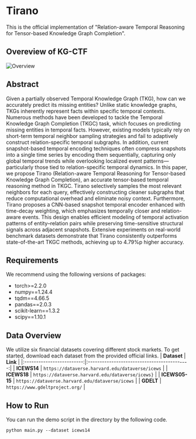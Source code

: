 # Tirano

This is the official implementation of "Relation-aware Temporal Reasoning for Tensor-based Knowledge Graph Completion". 

## Overeview of KG-CTF
![Overview](KG-CTF.png)

## Abstract

Given a partially observed Temporal Knowledge Graph (TKG), how can we accurately predict its missing entities? Unlike static knowledge graphs, TKGs inherently represent facts within specific temporal contexts. Numerous methods have been developed to tackle the Temporal Knowledge Graph Completion (TKGC) task, which focuses on predicting missing entities in temporal facts. However, existing models typically rely on short-term temporal neighbor sampling strategies and fail to adaptively construct relation-specific temporal subgraphs. In addition, current snapshot-based temporal encoding techniques often compress snapshots into a single time series by encoding them sequentially, capturing only global temporal trends while overlooking localized event patterns—particularly those tied to relation-specific temporal dynamics.
In this paper, we propose Tirano (Relation-aware Temporal Reasoning for Tensor-based Knowledge Graph Completion), an accurate tensor-based temporal reasoning method in TKGC. Tirano selectively samples the most relevant neighbors for each query, effectively constructing cleaner subgraphs that reduce computational overhead and eliminate noisy context. Furthermore, Tirano proposes a CNN-based snapshot temporal encoder enhanced with time-decay weighting, which emphasizes temporally closer and relation-aware events. This design enables efficient modeling of temporal activation patterns of entity–relation pairs while preserving time-sensitive structural signals across adjacent snapshots. Extensive experiments on real-world benchmark datasets demonstrate that Tirano consistently outperforms state-of-the-art TKGC methods, achieving up to 4.79%p higher accuracy.

## Requirements
We recommend using the following versions of packages:
- torch>=2.2.0
- numpy==1.24.4
- tqdm==4.66.5
- pandas==2.0.3
- scikit-learn==1.3.2
- scipy==1.10.1

## Data Overview
We utilize six financial datasets covering different stock markets. To get started, download each dataset from the provided official links.
|        **Dataset**        |                  **Link**                   |
|:-------------------------:|:-------------------------------------------:|
|       **ICEWS14**        |           `https://dataverse.harvard.edu/dataverse/icews`           |
|       **ICEWS18**        |           `https://dataverse.harvard.edu/dataverse/icews}`           |
|       **ICEWS05-15**        |           `https://dataverse.harvard.edu/dataverse/icews`           |
|       **GDELT**        |           `https://www.gdeltproject.org/`           |


## How to Run
You can run the demo script in the directory by the following code.
```
python main.py --dataset icews14
```




